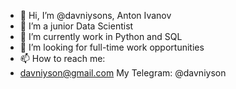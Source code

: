 - 👋 Hi, I’m @davniysons, Anton Ivanov
- 👀 I’m a junior Data Scientist
- 🌱 I’m currently work in Python and SQL
- 💞️ I’m looking for full-time work opportunities
- 📫 How to reach me:
-   davniyson@gmail.com
   My Telegram: @davniyson
<!---
davniysons/davniysons is a ✨ special ✨ repository because its `README.md` (this file) appears on your GitHub profile.
You can click the Preview link to take a look at your changes.
--->
